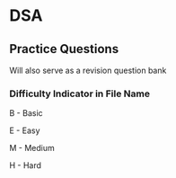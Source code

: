 # DSA
## Practice Questions 
Will also serve as a revision question bank 
### Difficulty Indicator in File Name 
B - Basic

E - Easy

M - Medium

H - Hard

